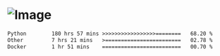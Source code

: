 # ![Image](https://github.com/user-attachments/assets/5f2d2b12-d836-424c-876f-cb0c9a5d9144)

<!--START_SECTION:waka-->

```txt
Python        180 hrs 57 mins >>>>>>>>>>>>>>>>>========   68.20 %
Other         7 hrs 21 mins   >========================   02.78 %
Docker        1 hr 51 mins    =========================   00.70 %
```

<!--END_SECTION:waka-->

